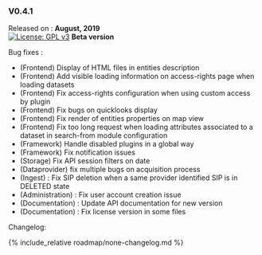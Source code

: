 ### V0.4.1

Released on : **August, 2019**  
[![License: GPL v3](https://img.shields.io/badge/License-GPLv3-blue.svg)](https://www.gnu.org/licenses/gpl-3.0) 
**Beta version**

Bug fixes :
   * (Frontend) Display of HTML files in entities description 
   * (Frontend) Add visible loading information on access-rights page when loading datasets
   * (Frontend) Fix access-rights configuration when using custom access by plugin
   * (Frontend) Fix bugs on quicklooks display
   * (Frontend) Fix render of entities properties on map view
   * (Frontend) Fix too long request when loading attributes associated to a dataset in search-from module configuration
   * (Framework) Handle disabled plugins in a global way
   * (Framework) Fix notification issues
   * (Storage) Fix API session filters on date
   * (Dataprovider) fix multiple bugs on acquisition process
   * (Ingest) : Fix SIP deletion when a same provider identified SIP is in DELETED state
   * (Administration) : Fix user account creation issue
   * (Documentation) : Update API documentation for new version
   * (Documentation) : Fix license version in some files

Changelog:

{% include_relative roadmap/none-changelog.md %}
